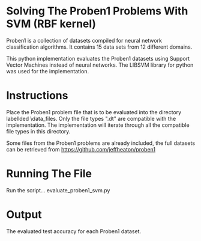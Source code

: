Solving The Proben1 Problems With SVM (RBF kernel)
==================================================

Proben1 is a collection of datasets compiled for neural network classification algorithms. It contains 15 data sets from 
12 different domains. 

This python implementation evaluates the Proben1 datasets using Support
Vector Machines instead of neural networks. The LIBSVM library for python was used for the implementation.

Instructions
============

Place the Proben1 problem file that is to be evaluated into the directory 
labellded \data_files. Only the file types ".dt" are compatible with the 
implementation. The implementation will iterate through all the compatible 
file types in this directory.

Some files from the Proben1 problems are already included, the full datasets can
be retrieved from https://github.com/jeffheaton/proben1

Running The File
================

Run the script... evaluate_proben1_svm.py

Output
======

The evaluated test accuracy for each Proben1 dataset.
